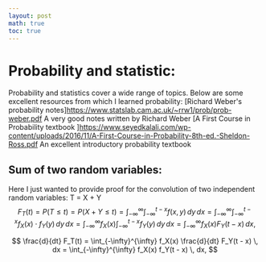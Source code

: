 ```yaml
---
layout: post
math: true
toc: true
---
```

# Probability and statistic:
Probability and statistics cover a wide range of topics. Below are some excellent resources from which I learned probability:
[Richard Weber's probability notes]https://www.statslab.cam.ac.uk/~rrw1/prob/prob-weber.pdf
A very good notes written by Richard Weber 
[A First Course in Probability textbook ]https://www.seyedkalali.com/wp-content/uploads/2016/11/A-First-Course-in-Probability-8th-ed.-Sheldon-Ross.pdf
An excellent introductory probability textbook

## Sum of two random variables:
Here I just wanted to provide proof for the convolution of two independent random variables:
T = X + Y
$$
F_T(t) = P(T \leq t) = P(X + Y \leq t) = \int_{-\infty}^{\infty} \int_{-\infty}^{t-x} f(x, y) \, dy \, dx = \int_{-\infty}^{\infty} \int_{-\infty}^{t-x} f_X(x) \cdot f_Y(y) \, dy \, dx = \int_{-\infty}^{\infty} f_X(x) \int_{-\infty}^{t-x} f_Y(y) \, dy \, dx = \int_{-\infty}^{\infty} f_X(x) F_Y(t-x) \, dx,
$$

$$
\frac{d}{dt} F_T(t) = \int_{-\infty}^{\infty} f_X(x) \frac{d}{dt} F_Y(t - x) \, dx = \int_{-\infty}^{\infty} f_X(x) f_Y(t - x) \, dx,
$$


